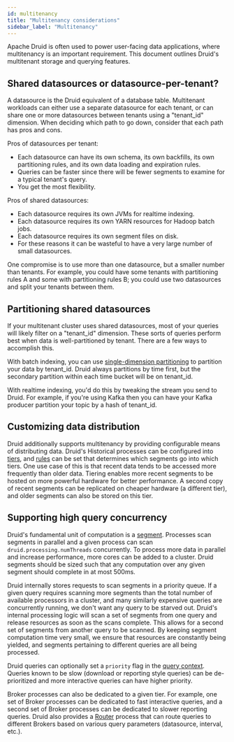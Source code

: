 ```yaml
---
id: multitenancy
title: "Multitenancy considerations"
sidebar_label: "Multitenancy"
---
```


<!--
  ~ Licensed to the Apache Software Foundation (ASF) under one
  ~ or more contributor license agreements.  See the NOTICE file
  ~ distributed with this work for additional information
  ~ regarding copyright ownership.  The ASF licenses this file
  ~ to you under the Apache License, Version 2.0 (the
  ~ "License"); you may not use this file except in compliance
  ~ with the License.  You may obtain a copy of the License at
  ~
  ~   http://www.apache.org/licenses/LICENSE-2.0
  ~
  ~ Unless required by applicable law or agreed to in writing,
  ~ software distributed under the License is distributed on an
  ~ "AS IS" BASIS, WITHOUT WARRANTIES OR CONDITIONS OF ANY
  ~ KIND, either express or implied.  See the License for the
  ~ specific language governing permissions and limitations
  ~ under the License.
  -->


Apache Druid is often used to power user-facing data applications, where multitenancy is an important requirement. This
document outlines Druid's multitenant storage and querying features.

## Shared datasources or datasource-per-tenant?

A datasource is the Druid equivalent of a database table. Multitenant workloads can either use a separate datasource
for each tenant, or can share one or more datasources between tenants using a "tenant_id" dimension. When deciding
which path to go down, consider that each path has pros and cons.

Pros of datasources per tenant:

- Each datasource can have its own schema, its own backfills, its own partitioning rules, and its own data loading
and expiration rules.
- Queries can be faster since there will be fewer segments to examine for a typical tenant's query.
- You get the most flexibility.

Pros of shared datasources:

- Each datasource requires its own JVMs for realtime indexing.
- Each datasource requires its own YARN resources for Hadoop batch jobs.
- Each datasource requires its own segment files on disk.
- For these reasons it can be wasteful to have a very large number of small datasources.

One compromise is to use more than one datasource, but a smaller number than tenants. For example, you could have some
tenants with partitioning rules A and some with partitioning rules B; you could use two datasources and split your
tenants between them.

## Partitioning shared datasources

If your multitenant cluster uses shared datasources, most of your queries will likely filter on a "tenant_id"
dimension. These sorts of queries perform best when data is well-partitioned by tenant. There are a few ways to
accomplish this.

With batch indexing, you can use [single-dimension partitioning](../ingestion/hadoop.html#single-dimension-range-partitioning)
to partition your data by tenant_id. Druid always partitions by time first, but the secondary partition within each
time bucket will be on tenant_id.

With realtime indexing, you'd do this by tweaking the stream you send to Druid. For example, if you're using Kafka then
you can have your Kafka producer partition your topic by a hash of tenant_id.

## Customizing data distribution

Druid additionally supports multitenancy by providing configurable means of distributing data. Druid's Historical processes
can be configured into [tiers](../operations/rule-configuration.md), and [rules](../operations/rule-configuration.md)
can be set that determines which segments go into which tiers. One use case of this is that recent data tends to be accessed
more frequently than older data. Tiering enables more recent segments to be hosted on more powerful hardware for better performance.
A second copy of recent segments can be replicated on cheaper hardware (a different tier), and older segments can also be
stored on this tier.

## Supporting high query concurrency

Druid's fundamental unit of computation is a [segment](../design/segments.md). Processes scan segments in parallel and a
given process can scan `druid.processing.numThreads` concurrently. To
process more data in parallel and increase performance, more cores can be added to a cluster. Druid segments
should be sized such that any computation over any given segment should complete in at most 500ms.

Druid internally stores requests to scan segments in a priority queue. If a given query requires scanning
more segments than the total number of available processors in a cluster, and many similarly expensive queries are concurrently
running, we don't want any query to be starved out. Druid's internal processing logic will scan a set of segments from one query and release resources as soon as the scans complete.
This allows for a second set of segments from another query to be scanned. By keeping segment computation time very small, we ensure
that resources are constantly being yielded, and segments pertaining to different queries are all being processed.

Druid queries can optionally set a `priority` flag in the [query context](../querying/query-context.md). Queries known to be
slow (download or reporting style queries) can be de-prioritized and more interactive queries can have higher priority.

Broker processes can also be dedicated to a given tier. For example, one set of Broker processes can be dedicated to fast interactive queries,
and a second set of Broker processes can be dedicated to slower reporting queries. Druid also provides a [Router](../design/router.md)
process that can route queries to different Brokers based on various query parameters (datasource, interval, etc.).
